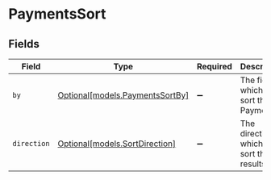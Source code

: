 # PaymentsSort


## Fields

| Field                                                          | Type                                                           | Required                                                       | Description                                                    | Example                                                        |
| -------------------------------------------------------------- | -------------------------------------------------------------- | -------------------------------------------------------------- | -------------------------------------------------------------- | -------------------------------------------------------------- |
| `by`                                                           | [Optional[models.PaymentsSortBy]](../models/paymentssortby.md) | :heavy_minus_sign:                                             | The field on which to sort the Payments                        | updated_at                                                     |
| `direction`                                                    | [Optional[models.SortDirection]](../models/sortdirection.md)   | :heavy_minus_sign:                                             | The direction in which to sort the results                     |                                                                |